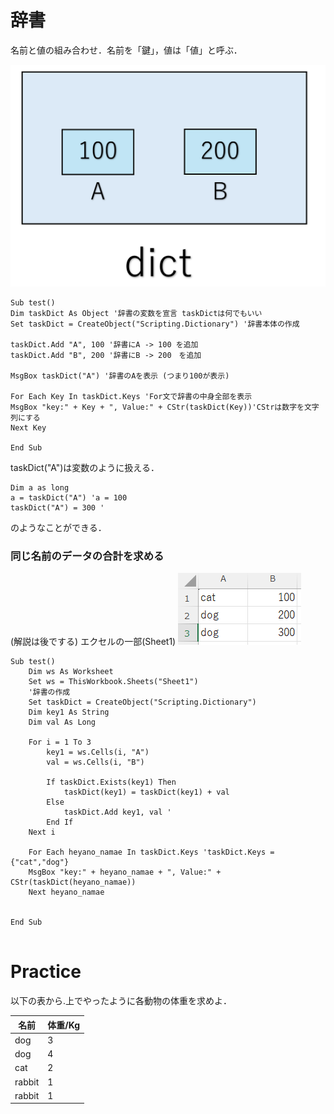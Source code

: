 # 辞書
名前と値の組み合わせ．名前を「鍵」，値は「値」と呼ぶ．

![|400x300](attachments/Clipboard%20-%202025-03-05%2003.24.53.png)


```
Sub test()
Dim taskDict As Object '辞書の変数を宣言 taskDictは何でもいい
Set taskDict = CreateObject("Scripting.Dictionary") '辞書本体の作成

taskDict.Add "A", 100 '辞書にA -> 100 を追加
taskDict.Add "B", 200 '辞書にB -> 200　を追加

MsgBox taskDict("A") '辞書のAを表示 (つまり100が表示)

For Each Key In taskDict.Keys 'For文で辞書の中身全部を表示
MsgBox "key:" + Key + ", Value:" + CStr(taskDict(Key))'CStrは数字を文字列にする
Next Key

End Sub

```

taskDict("A")は変数のように扱える．
```
Dim a as long
a = taskDict("A") 'a = 100 
taskDict("A") = 300 ' 
```
のようなことができる．


### 同じ名前のデータの合計を求める
(解説は後でする)
エクセルの一部(Sheet1)
![](attachments/Clipboard%20-%202025-03-05%2003.31.12%201.png)

```
Sub test()
    Dim ws As Worksheet
    Set ws = ThisWorkbook.Sheets("Sheet1")
    '辞書の作成
    Set taskDict = CreateObject("Scripting.Dictionary")
    Dim key1 As String
    Dim val As Long
    
    For i = 1 To 3
        key1 = ws.Cells(i, "A")
        val = ws.Cells(i, "B")
        
        If taskDict.Exists(key1) Then
            taskDict(key1) = taskDict(key1) + val
        Else
            taskDict.Add key1, val '
        End If
    Next i
      
    For Each heyano_namae In taskDict.Keys 'taskDict.Keys = {"cat","dog"}
    MsgBox "key:" + heyano_namae + ", Value:" + CStr(taskDict(heyano_namae))
    Next heyano_namae
    
    
End Sub


```

# Practice
以下の表から.上でやったように各動物の体重を求めよ．

| 名前     | 体重/Kg |
| ------ | ----- |
| dog    | 3     |
| dog    | 4     |
| cat    | 2     |
| rabbit | 1     |
| rabbit | 1     |
